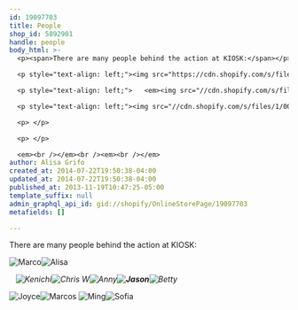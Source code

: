 ```yaml
---
id: 19097703
title: People
shop_id: 5892901
handle: people
body_html: >-
  <p><span>There are many people behind the action at KIOSK:</span></p>

  <p style="text-align: left;"><img src="https://cdn.shopify.com/s/files/1/0080/8552/files/marco2_large.jpg?2290" style="line-height: 1.5;" alt="Marco" /><img src="//cdn.shopify.com/s/files/1/0080/8552/files/alisa1_dc6ff45b-1395-4ae9-97f7-9fc0bff56ed2_large.jpg?2733" style="line-height: 1.2;" alt="Alisa" /></p>

  <p style="text-align: left;">   <em><img src="//cdn.shopify.com/s/files/1/0080/8552/files/kenichi_8f00bfbc-5218-46bb-85c3-8797ea740e26_large.jpg?2730" alt="Kenichi" /><img src="//cdn.shopify.com/s/files/1/0080/8552/files/chris_large.jpg?2731" alt="Chris W" /><img src="//cdn.shopify.com/s/files/1/0080/8552/files/anny2_large.jpg?2732" alt="Anny" /></em><em style="line-height: 1.2;"><img src="//cdn.shopify.com/s/files/1/0080/8552/files/jason1_large.jpg?2299" alt="Jason" /></em><em style="line-height: 1.2;"><img src="//cdn.shopify.com/s/files/1/0080/8552/files/betty_large.jpg?2298" alt="Betty" /></em></p>

  <p style="text-align: left;"><img src="//cdn.shopify.com/s/files/1/0080/8552/files/joyce_large.jpg?2300" style="line-height: 1.2;" alt="Joyce" /><img src="//cdn.shopify.com/s/files/1/0080/8552/files/marcos_large.jpg?2729" style="line-height: 1.2;" alt="Marcos" /><span style="line-height: 1.2;"> </span><img src="//cdn.shopify.com/s/files/1/0080/8552/files/ming_large.jpeg?2727" style="line-height: 1.2;" alt="Ming" /><img src="//cdn.shopify.com/s/files/1/0080/8552/files/sofia1_large.jpg?2728" style="line-height: 1.2;" alt="Sofia" /></p>

  <p> </p>

  <p> </p>

  <em><br /></em><br /><em><br /></em>
author: Alisa Grifo
created_at: 2014-07-22T19:50:38-04:00
updated_at: 2014-07-22T19:50:38-04:00
published_at: 2013-11-19T10:47:25-05:00
template_suffix: null
admin_graphql_api_id: gid://shopify/OnlineStorePage/19097703
metafields: []

---
```


There are many people behind the action at KIOSK:

![Marco](https://cdn.shopify.com/s/files/1/0080/8552/files/marco2_large.jpg?2290)![Alisa](//cdn.shopify.com/s/files/1/0080/8552/files/alisa1_dc6ff45b-1395-4ae9-97f7-9fc0bff56ed2_large.jpg?2733)

   _![Kenichi](//cdn.shopify.com/s/files/1/0080/8552/files/kenichi_8f00bfbc-5218-46bb-85c3-8797ea740e26_large.jpg?2730)![Chris W](//cdn.shopify.com/s/files/1/0080/8552/files/chris_large.jpg?2731)![Anny](//cdn.shopify.com/s/files/1/0080/8552/files/anny2_large.jpg?2732)__![Jason](//cdn.shopify.com/s/files/1/0080/8552/files/jason1_large.jpg?2299)__![Betty](//cdn.shopify.com/s/files/1/0080/8552/files/betty_large.jpg?2298)_

![Joyce](//cdn.shopify.com/s/files/1/0080/8552/files/joyce_large.jpg?2300)![Marcos](//cdn.shopify.com/s/files/1/0080/8552/files/marcos_large.jpg?2729) ![Ming](//cdn.shopify.com/s/files/1/0080/8552/files/ming_large.jpeg?2727)![Sofia](//cdn.shopify.com/s/files/1/0080/8552/files/sofia1_large.jpg?2728)
